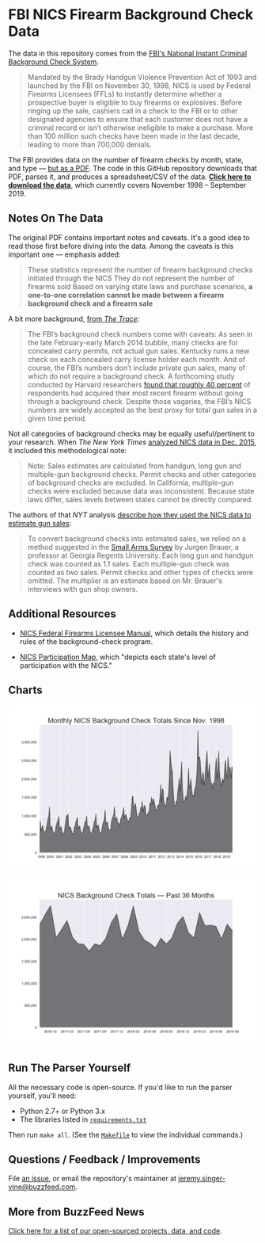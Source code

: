 # FBI NICS Firearm Background Check Data

The data in this repository comes from the [FBI's National Instant Criminal Background Check System](https://www.fbi.gov/about-us/cjis/nics).

> Mandated by the Brady Handgun Violence Prevention Act of 1993 and launched by the FBI on November 30, 1998, NICS is used by Federal Firearms Licensees (FFLs) to instantly determine whether a prospective buyer is eligible to buy firearms or explosives. Before ringing up the sale, cashiers call in a check to the FBI or to other designated agencies to ensure that each customer does not have a criminal record or isn’t otherwise ineligible to make a purchase. More than 100 million such checks have been made in the last decade, leading to more than 700,000 denials.

The FBI provides data on the number of firearm checks by month, state, and type — [but as a PDF](https://www.fbi.gov/file-repository/nics_firearm_checks_-_month_year_by_state_type.pdf/view). The code in this GitHub repository downloads that PDF, parses it, and produces a spreadsheet/CSV of the data. [__Click here to download the data__](data/nics-firearm-background-checks.csv?raw=true), which currently covers November 1998 – September 2019.

## Notes On The Data

The original PDF contains important notes and caveats. It's a good idea to read those first before diving into the data. Among the caveats is this important one — emphasis added:

> These statistics represent the number of firearm background checks initiated through the NICS They do not represent the number of firearms sold Based on varying state laws and purchase scenarios, __a one-to-one correlation cannot be made between a firearm background check and a firearm sale__

A bit more background, [from *The Trace*](http://www.thetrace.org/2015/11/black-friday-gun-sales-background-checks/):

> The FBI’s background check numbers come with caveats: As seen in the late February-early March 2014 bubble, many checks are for concealed carry permits, not actual gun sales. Kentucky runs a new check on each concealed carry license holder each month. And of course, the FBI’s numbers don’t include private gun sales, many of which do not require a background check. A forthcoming study conducted by Harvard researchers [found that roughly 40 percent](http://www.thetrace.org/2015/10/private-sale-loophole-background-check-harvard-research/) of respondents had acquired their most recent firearm without going through a background check. Despite those vagaries, the FBI’s NICS numbers are widely accepted as the best proxy for total gun sales in a given time period.

Not all categories of background checks may be equally useful/pertinent to your research. When *The New York Times* [analyzed NICS data in Dec. 2015](http://www.nytimes.com/interactive/2015/12/10/us/gun-sales-terrorism-obama-restrictions.html), it included this methodological note:

> Note: Sales estimates are calculated from handgun, long gun and multiple-gun background checks. Permit checks and other categories of background checks are excluded. In California, multiple-gun checks were excluded because data was inconsistent. Because state laws differ, sales levels between states cannot be directly compared.

The authors of that *NYT* analysis [describe how they used the NICS data to estimate gun sales](https://github.com/NYTimes/gun-sales#getting-gun-sales-estimates-from-background-checks):

> To convert background checks into estimated sales, we relied on a method suggested in the [Small Arms Survey](http://www.smallarmssurvey.org/fileadmin/docs/F-Working-papers/SAS-WP14-US-Firearms-Industry.pdf) by Jurgen Brauer, a professor at Georgia Regents University. Each long gun and handgun check was counted as 1.1 sales. Each multiple-gun check was counted as two sales. Permit checks and other types of checks were omitted. The multiplier is an estimate based on Mr. Brauer's interviews with gun shop owners.

## Additional Resources

- [NICS Federal Firearms Licensee Manual](https://www.fbi.gov/file-repository/nics-firearms-licensee-manual-111811.pdf/view), which details the history and rules of the background-check program.

- [NICS Participation Map](https://www.fbi.gov/file-repository/nics-participation-map.pdf/view), which "depicts each state's level of participation with the NICS."

## Charts

![Monthly NICS Background Check Totals Since Nov. 1998](charts/total-checks-all.png)

![NICS Background Check Totals — Past 36 Months](charts/total-checks-36-months.png)

## Run The Parser Yourself

All the necessary code is open-source. If you'd like to run the parser yourself, you'll need:

- Python 2.7+ or Python 3.x
- The libraries listed in [`requirements.txt`](requirements.txt)

Then run `make all`. (See the [`Makefile`](Makefile) to view the individual commands.)

## Questions / Feedback / Improvements

File [an issue](issues), or email the repository's maintainer at jeremy.singer-vine@buzzfeed.com.

## More from BuzzFeed News

[Click here for a list of our open-sourced projects, data, and code](https://github.com/BuzzFeedNews/everything).
